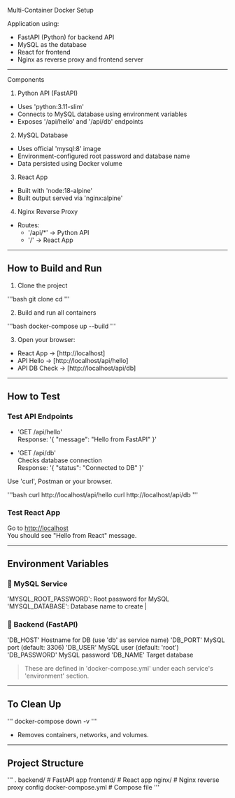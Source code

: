 
Multi-Container Docker Setup

Application using:

- FastAPI (Python) for backend API
- MySQL as the database
- React for frontend
- Nginx as reverse proxy and frontend server

---

Components

1. Python API (FastAPI)
- Uses 'python:3.11-slim'
- Connects to MySQL database using environment variables
- Exposes '/api/hello' and '/api/db' endpoints

2. MySQL Database
- Uses official 'mysql:8' image
- Environment-configured root password and database name
- Data persisted using Docker volume

3. React App
- Built with 'node:18-alpine'
- Built output served via 'nginx:alpine'

4. Nginx Reverse Proxy
- Routes:
  - '/api/*' → Python API
  - '/' → React App

---

## How to Build and Run

1. Clone the project

'''bash
git clone <your-repo-url>
cd <project-folder>
'''

2. Build and run all containers

'''bash
docker-compose up --build
'''

3. Open your browser:

- React App → [http://localhost]
- API Hello → [http://localhost/api/hello]
- API DB Check → [http://localhost/api/db]

---

## How to Test

### Test API Endpoints

- 'GET /api/hello'  
  Response: '{ "message": "Hello from FastAPI" }'

- 'GET /api/db'  
  Checks database connection  
  Response: '{ "status": "Connected to DB" }'

Use 'curl', Postman or your browser.

'''bash
curl http://localhost/api/hello
curl http://localhost/api/db
'''

### Test React App

Go to [http://localhost](http://localhost)  
You should see "Hello from React" message.

---

## Environment Variables

### 🔹 MySQL Service
'MYSQL_ROOT_PASSWORD':  Root password for MySQL
'MYSQL_DATABASE':       Database name to create |

### 🔹 Backend (FastAPI)
'DB_HOST'     Hostname for DB (use 'db' as service name)
'DB_PORT'     MySQL port (default: 3306)
'DB_USER'     MySQL user (default: 'root')
'DB_PASSWORD' MySQL password
'DB_NAME'     Target database

> These are defined in 'docker-compose.yml' under each service's 'environment' section.

---

## To Clean Up

'''
docker-compose down -v
'''

- Removes containers, networks, and volumes.

---

## Project Structure

'''
.
  backend/            # FastAPI app
  frontend/           # React app
  nginx/              # Nginx reverse proxy config
  docker-compose.yml  # Compose file
'''

